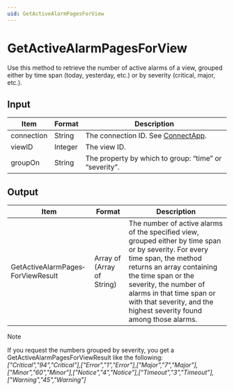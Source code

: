 ```yaml
---
uid: GetActiveAlarmPagesForView
---
```


# GetActiveAlarmPagesForView

Use this method to retrieve the number of active alarms of a view, grouped either by time span (today, yesterday, etc.) or by severity (critical, major, etc.).

## Input

| Item       | Format  | Description                                           |
|------------|---------|-------------------------------------------------------|
| connection | String  | The connection ID. See [ConnectApp](xref:ConnectApp). |
| viewID     | Integer | The view ID.                                          |
| groupOn    | String  | The property by which to group: “time” or “severity”. |

## Output

| Item | Format | Description |
|--|--|--|
| GetActiveAlarmPages­ForViewResult | Array of (Array of String) | The number of active alarms of the specified view, grouped either by time span or by severity. For every time span, the method returns an array containing the time span or the severity, the number of alarms in that time span or with that severity, and the highest severity found among those alarms. |

> [!NOTE]
> If you request the numbers grouped by severity, you get a GetActiveAlarmPagesForViewResult like the following:<br> *\["Critical","94","Critical"\],\["Error","1","Error"\],\["Major","7","Major"\],\["Minor","60","Minor"\],\["Notice","4","Notice"\],\["Timeout","3","Timeout"\], \["Warning","45","Warning"\]*
